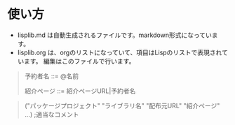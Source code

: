 # 使い方

- lisplib.md は自動生成されるファイルです。markdown形式になっています。
- lisplib.org は、orgのリストになっていて、項目はLispのリストで表現されています。
  編集はこのファイルで行います。

> 予約者名 ::= @名前
>
> 紹介ページ ::=  紹介ページURL|予約者名

> ("パッケージプロジェクト" "ライブラリ名" "配布元URL" "紹介ページ" ...) ;適当なコメント
